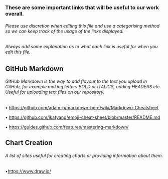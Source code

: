 ### These are some important links that will be useful to our work overall. 
###### Please use discretion when editing this file and use a categorising method so we can keep track of the usage of the links displayed.
###### Always add some explanation as to what each link is useful for when you edit this file.
## GitHub Markdown 
######  GitHub Markdown is the way to add flavour to the text you upload in GitHub, for example making letters BOLD or ITALICS, adding HEADERS etc. Useful for uploading text files on our repository.
• https://github.com/adam-p/markdown-here/wiki/Markdown-Cheatsheet

• https://github.com/ikatyang/emoji-cheat-sheet/blob/master/README.md

• https://guides.github.com/features/mastering-markdown/


## Chart Creation
###### A list of sites useful for creating charts or providing information about them.

•https://www.draw.io/

